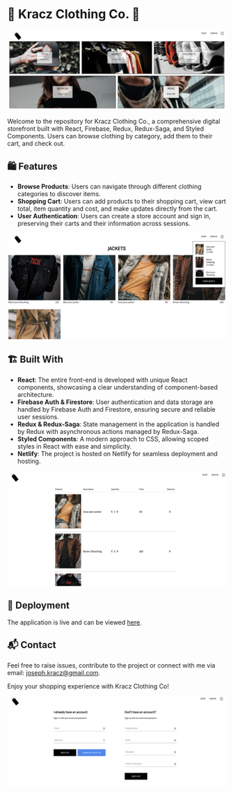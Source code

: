 # 👕 Kracz Clothing Co. 👕

![screenshot](./public/readmeScreenshots/storefront.png)

Welcome to the repository for Kracz Clothing Co., a comprehensive digital storefront built with React, Firebase, Redux, Redux-Saga, and Styled Components. Users can browse clothing by category, add them to their cart, and check out.

## 🛍️ Features

-   **Browse Products**: Users can navigate through different clothing categories to discover items.
-   **Shopping Cart**: Users can add products to their shopping cart, view cart total, item quantity and cost, and make updates directly from the cart.
-   **User Authentication**: Users can create a store account and sign in, preserving their carts and their information across sessions.

![screenshot](./public/readmeScreenshots/section.png)

## 🏗️ Built With

-   **React**: The entire front-end is developed with unique React components, showcasing a clear understanding of component-based architecture.
-   **Firebase Auth & Firestore**: User authentication and data storage are handled by Firebase Auth and Firestore, ensuring secure and reliable user sessions.
-   **Redux & Redux-Saga**: State management in the application is handled by Redux with asynchronous actions managed by Redux-Saga.
-   **Styled Components**: A modern approach to CSS, allowing scoped styles in React with ease and simplicity.
-   **Netlify**: The project is hosted on Netlify for seamless deployment and hosting.

![screenshot](./public/readmeScreenshots/cart.png)

## 🚀 Deployment

The application is live and can be viewed [here](https://kraczclothingco.netlify.app/).

## 📬 Contact

Feel free to raise issues, contribute to the project or connect with me via email: [joseph.kracz@gmail.com](mailto:joseph.kracz@gmail.com).

Enjoy your shopping experience with Kracz Clothing Co!

![screenshot](./public/readmeScreenshots/signup.png)
